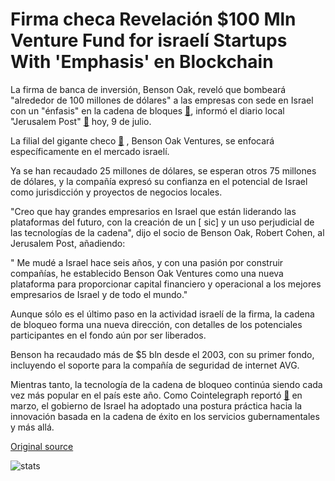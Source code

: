 # Firma checa Revelación $100 Mln Venture Fund for israelí Startups With 'Emphasis' en Blockchain

La firma de banca de inversión, Benson Oak, reveló que bombeará "alrededor de 100 millones de dólares" a las empresas con sede en Israel con un "énfasis" en la cadena de bloques  [🔗](https://cointelegraph.com/tags/blockchain), informó el diario local "Jerusalem Post"  [🔗](https://www.jpost.com/Israel-News/Benson-Oak-sets-up-Israeli-tech-fund-561983)  hoy, 9 de julio.

La filial del gigante checo  [🔗](https://cointelegraph.com/tags/czech-republic) , Benson Oak Ventures, se enfocará específicamente en el mercado israelí.

Ya se han recaudado 25 millones de dólares, se esperan otros 75 millones de dólares, y la compañía expresó su confianza en el potencial de Israel como jurisdicción y proyectos de negocios locales.

"Creo que hay grandes empresarios en Israel que están liderando las plataformas del futuro, con la creación de un [ sic\] y un uso perjudicial de las tecnologías de la cadena", dijo el socio de Benson Oak, Robert Cohen, al Jerusalem Post, añadiendo:

" Me mudé a Israel hace seis años, y con una pasión por construir compañías, he establecido Benson Oak Ventures como una nueva plataforma para proporcionar capital financiero y operacional a los mejores empresarios de Israel y de todo el mundo."

Aunque sólo es el último paso en la actividad israelí de la firma, la cadena de bloqueo forma una nueva dirección, con detalles de los potenciales participantes en el fondo aún por ser liberados.

Benson ha recaudado más de $5 bln desde el 2003, con su primer fondo, incluyendo el soporte para la compañía de seguridad de internet AVG.

Mientras tanto, la tecnología de la cadena de bloqueo continúa siendo cada vez más popular en el país este año. Como Cointelegraph reportó  [🔗](https://cointelegraph.com/news/blockchain-technology-takes-hold-in-israel-expert-take)  en marzo, el gobierno de Israel ha adoptado una postura práctica hacia la innovación basada en la cadena de éxito en los servicios gubernamentales y más allá.

[Original source](https://cointelegraph.com/news/czech-firm-reveals-100-mln-venture-fund-for-israeli-startups-with-emphasis-on-blockchain)

![stats](https://c.statcounter.com/11760860/0/a89fa40b/1/ "stats")
